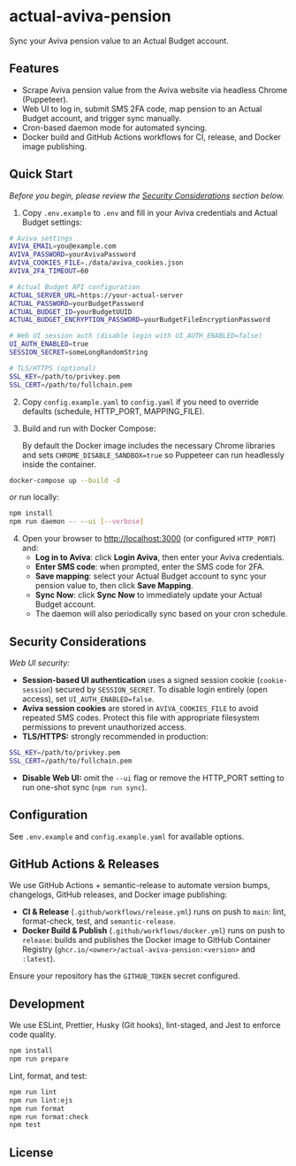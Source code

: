 # actual-aviva-pension

Sync your Aviva pension value to an Actual Budget account.

## Features

- Scrape Aviva pension value from the Aviva website via headless Chrome (Puppeteer).
- Web UI to log in, submit SMS 2FA code, map pension to an Actual Budget account, and trigger sync manually.
- Cron-based daemon mode for automated syncing.
- Docker build and GitHub Actions workflows for CI, release, and Docker image publishing.

## Quick Start

_Before you begin, please review the [Security Considerations](#security-considerations) section below._

1. Copy `.env.example` to `.env` and fill in your Aviva credentials and Actual Budget settings:

```bash
# Aviva settings
AVIVA_EMAIL=you@example.com
AVIVA_PASSWORD=yourAvivaPassword
AVIVA_COOKIES_FILE=./data/aviva_cookies.json
AVIVA_2FA_TIMEOUT=60

# Actual Budget API configuration
ACTUAL_SERVER_URL=https://your-actual-server
ACTUAL_PASSWORD=yourBudgetPassword
ACTUAL_BUDGET_ID=yourBudgetUUID
ACTUAL_BUDGET_ENCRYPTION_PASSWORD=yourBudgetFileEncryptionPassword

# Web UI session auth (disable login with UI_AUTH_ENABLED=false)
UI_AUTH_ENABLED=true
SESSION_SECRET=someLongRandomString

# TLS/HTTPS (optional)
SSL_KEY=/path/to/privkey.pem
SSL_CERT=/path/to/fullchain.pem
```

2. Copy `config.example.yaml` to `config.yaml` if you need to override defaults (schedule, HTTP_PORT, MAPPING_FILE).


3. Build and run with Docker Compose:

   By default the Docker image includes the necessary Chrome libraries and sets `CHROME_DISABLE_SANDBOX=true`
   so Puppeteer can run headlessly inside the container.

```bash
docker-compose up --build -d
```

_or_ run locally:

```bash
npm install
npm run daemon -- --ui [--verbose]
```

4. Open your browser to <http://localhost:3000> (or configured `HTTP_PORT`) and:
   - **Log in to Aviva**: click **Login Aviva**, then enter your Aviva credentials.
   - **Enter SMS code**: when prompted, enter the SMS code for 2FA.
   - **Save mapping**: select your Actual Budget account to sync your pension value to, then click **Save Mapping**.
   - **Sync Now**: click **Sync Now** to immediately update your Actual Budget account.
   - The daemon will also periodically sync based on your cron schedule.

## Security Considerations

_Web UI security:_

- **Session-based UI authentication** uses a signed session cookie (`cookie-session`) secured by `SESSION_SECRET`.
  To disable login entirely (open access), set `UI_AUTH_ENABLED=false`.
- **Aviva session cookies** are stored in `AVIVA_COOKIES_FILE` to avoid repeated SMS codes.
  Protect this file with appropriate filesystem permissions to prevent unauthorized access.
- **TLS/HTTPS:** strongly recommended in production:

```bash
SSL_KEY=/path/to/privkey.pem
SSL_CERT=/path/to/fullchain.pem
```

- **Disable Web UI:** omit the `--ui` flag or remove the HTTP_PORT setting to run one-shot sync (`npm run sync`).

## Configuration

See `.env.example` and `config.example.yaml` for available options.

## GitHub Actions & Releases

We use GitHub Actions + semantic-release to automate version bumps, changelogs, GitHub releases, and Docker image publishing:

- **CI & Release** (`.github/workflows/release.yml`) runs on push to `main`: lint, format-check, test, and `semantic-release`.
- **Docker Build & Publish** (`.github/workflows/docker.yml`) runs on push to `release`: builds and publishes the Docker image to GitHub Container Registry (`ghcr.io/<owner>/actual-aviva-pension:<version>` and `:latest`).

Ensure your repository has the `GITHUB_TOKEN` secret configured.

## Development

We use ESLint, Prettier, Husky (Git hooks), lint-staged, and Jest to enforce code quality.

```bash
npm install
npm run prepare
```

Lint, format, and test:

```bash
npm run lint
npm run lint:ejs
npm run format
npm run format:check
npm test
```

## License

<Add license or disclaimer as needed>
